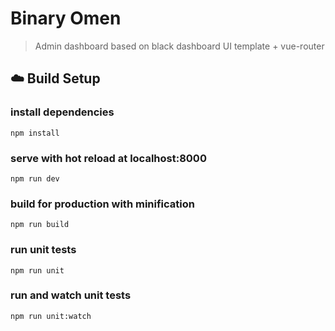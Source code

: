 # Binary Omen 

> Admin dashboard based on black dashboard UI template + vue-router



## :cloud: Build Setup

### install dependencies
`npm install`
### serve with hot reload at localhost:8000
`npm run dev`
### build for production with minification
`npm run build`
### run unit tests
`npm run unit`
### run and watch unit tests
`npm run unit:watch`

